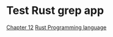 # Test Rust grep app
[Chapter 12](https://doc.rust-lang.org/book/ch12-00-an-io-project.html) [Rust Programming language](https://doc.rust-lang.org/book/)


